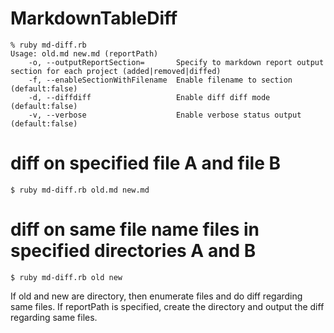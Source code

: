 # MarkdownTableDiff

```
% ruby md-diff.rb
Usage: old.md new.md (reportPath)
    -o, --outputReportSection=       Specify to markdown report output section for each project (added|removed|diffed)
    -f, --enableSectionWithFilename  Enable filename to section (default:false)
    -d, --diffdiff                   Enable diff diff mode (default:false)
    -v, --verbose                    Enable verbose status output (default:false)
```


# diff on specified file A and file B

```
$ ruby md-diff.rb old.md new.md
```


# diff on same file name files in specified directories A and B

```
$ ruby md-diff.rb old new
```

If old and new are directory, then enumerate files and do diff regarding same files.
If reportPath is specified, create the directory and output the diff regarding same files.
